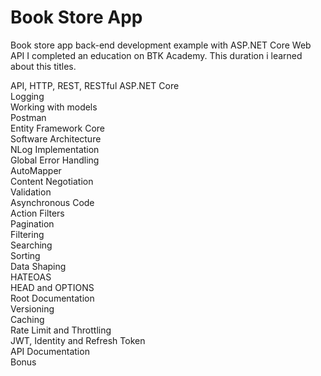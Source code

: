 # Book Store App
Book store app back-end development example with ASP.NET Core Web API
I completed an education on BTK Academy. This duration i learned about this titles.

API, HTTP, REST, RESTful
ASP.NET Core    
Logging                        
Working with models      
Postman    
Entity Framework Core        
Software Architecture    
NLog Implementation  
Global Error Handling    
AutoMapper    
Content Negotiation    
Validation    
Asynchronous Code    
Action Filters    
Pagination  
Filtering  
Searching  
Sorting  
Data Shaping  
HATEOAS  
HEAD and OPTIONS  
Root Documentation  
Versioning  
Caching  
Rate Limit and Throttling  
JWT, Identity and Refresh Token  
API Documentation  
Bonus
